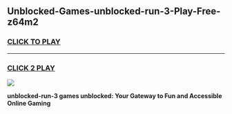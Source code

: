 
## Unblocked-Games-unblocked-run-3-Play-Free-z64m2
<h3>
<a href="https://premium76.site?title=unblocked-run-3&ref=21A">CLICK TO PLAY</a></h3>
<hr>

<h3>
<a href="https://premium76.site?title=unblocked-run-3&ref=21A">CLICK 2 PLAY</a>
  
</h3>

<a href="https://premium76.site?title=unblocked-run-3&ref=21A"><img src="https://clearcache.store/games.png"></a>


**unblocked-run-3 games unblocked: Your Gateway to Fun and Accessible Online Gaming**
